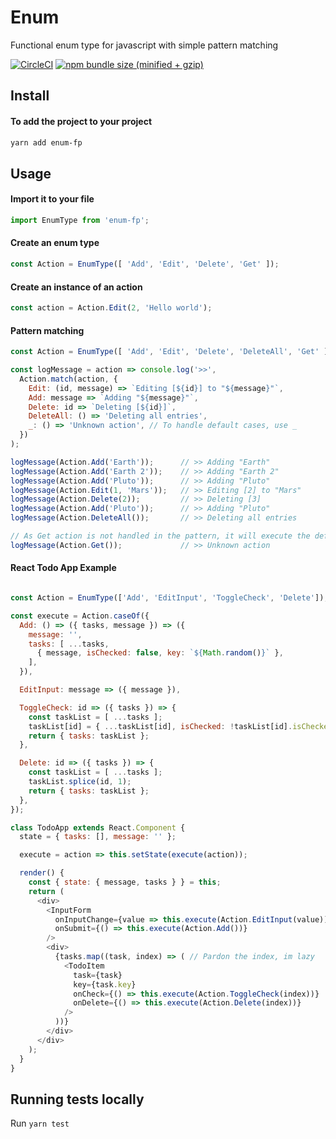 
# Enum
Functional enum type for javascript with simple pattern matching

[![CircleCI](https://img.shields.io/circleci/project/github/phenax/enum-fp/master.svg?style=for-the-badge)](https://circleci.com/gh/phenax/enum-fp)
[![npm bundle size (minified + gzip)](https://img.shields.io/bundlephobia/minzip/enum-fp.svg?style=for-the-badge)](https://www.npmjs.com/package/enum-fp)


## Install

#### To add the project to your project
```bash
yarn add enum-fp
```

## Usage

#### Import it to your file
```js
import EnumType from 'enum-fp';
```

#### Create an enum type
```js
const Action = EnumType([ 'Add', 'Edit', 'Delete', 'Get' ]);
```

#### Create an instance of an action
```js
const action = Action.Edit(2, 'Hello world');
```

#### Pattern matching
```js
const Action = EnumType([ 'Add', 'Edit', 'Delete', 'DeleteAll', 'Get' ]);

const logMessage = action => console.log('>>', 
  Action.match(action, {
    Edit: (id, message) => `Editing [${id}] to "${message}"`,
    Add: message => `Adding "${message}"`,
    Delete: id => `Deleting [${id}]`,
    DeleteAll: () => 'Deleting all entries',
    _: () => 'Unknown action', // To handle default cases, use _
  })
);

logMessage(Action.Add('Earth'));      // >> Adding "Earth"
logMessage(Action.Add('Earth 2'));    // >> Adding "Earth 2"
logMessage(Action.Add('Pluto'));      // >> Adding "Pluto"
logMessage(Action.Edit(1, 'Mars'));   // >> Editing [2] to "Mars"
logMessage(Action.Delete(2));         // >> Deleting [3]
logMessage(Action.Add('Pluto'));      // >> Adding "Pluto"
logMessage(Action.DeleteAll());       // >> Deleting all entries

// As Get action is not handled in the pattern, it will execute the default
logMessage(Action.Get());             // >> Unknown action

```

#### React Todo App Example
```js

const Action = EnumType(['Add', 'EditInput', 'ToggleCheck', 'Delete']);

const execute = Action.caseOf({
  Add: () => ({ tasks, message }) => ({
    message: '',
    tasks: [ ...tasks,
      { message, isChecked: false, key: `${Math.random()}` },
    ],
  }),

  EditInput: message => ({ message }),

  ToggleCheck: id => ({ tasks }) => {
    const taskList = [ ...tasks ];
    taskList[id] = { ...taskList[id], isChecked: !taskList[id].isChecked };
    return { tasks: taskList };
  },

  Delete: id => ({ tasks }) => {
    const taskList = [ ...tasks ];
    taskList.splice(id, 1);
    return { tasks: taskList };
  },
});

class TodoApp extends React.Component {
  state = { tasks: [], message: '' };

  execute = action => this.setState(execute(action));

  render() {
    const { state: { message, tasks } } = this;
    return (
      <div>
        <InputForm
          onInputChange={value => this.execute(Action.EditInput(value))}
          onSubmit={() => this.execute(Action.Add())}
        />
        <div>
          {tasks.map((task, index) => ( // Pardon the index, im lazy
            <TodoItem
              task={task}
              key={task.key}
              onCheck={() => this.execute(Action.ToggleCheck(index))}
              onDelete={() => this.execute(Action.Delete(index))}
            />
          ))}
        </div>
      </div>
    );
  }
}

```


## Running tests locally
Run `yarn test`
